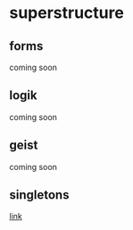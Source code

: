 # superstructure

## forms

coming soon

## logik

coming soon

## geist

coming soon

## singletons

[link](https://github.com/MultifokalHirn/superstructure/blob/master/superstructure/singletons/README.md)
